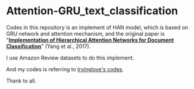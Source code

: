 # Attention-GRU_text_classification

Codes in this repository is an implement of HAN model, which is based on GRU network and attention mechanism, and the original paper is "**[Implementation of Hierarchical Attention Networks for Document Classification](https://www.cs.cmu.edu/~diyiy/docs/naacl16.pdf)**" (Yang et al., 2017).

I use Amazon Review datasets to do this implement.

And my codes is referring to [Irvinglove's codes](https://github.com/Irvinglove/HAN-text-classification).

Thank to all.

